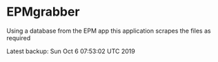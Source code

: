 # EPMgrabber
Using a database from the EPM app this application scrapes the files as required


Latest backup: Sun Oct 6 07:53:02 UTC 2019
